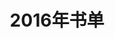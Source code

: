---
layout: book
title: 2016年书单
category: 阅读
keywords: 书单，2016
books:
    - title: 简爱
      status: 已读
      author: （英）夏洛蒂·勃朗特
      publisher: 世界图书出版公司
      language: 中文
      link: https://book.douban.com/subject/1141406/
      cover: https://img3.doubanio.com/lpic/s5924326.jpg
      description: 简爱真是一个可爱的名字
    - title: 查令十字街84号
      status: 已读
      author: 海莲·汉芙/陈建铭(译)
      publisher: 译林出版社
      language: 中文
      link: https://book.douban.com/subject/1316648/
      cover: https://img3.doubanio.com/lpic/s1326174.jpg
      description:  读书人之间的情感，无需多言
    - title: 决战大数据
      status: 已读
      author: 车品觉
      publisher: 浙江人民出版社
      language: 中文
      link: https://book.douban.com/subject/25842420/
      cover: https://img3.doubanio.com/lpic/s27256104.jpg
      description:  一本讲思维的书，一本干货满满的书
    - title: 看穿一切数字的统计学
      status: 已读
      author: 西内启/朱悦玮(译)
      publisher: 中信出版社
      language: 中文
      link: https://book.douban.com/subject/25717332/
      cover: https://img3.doubanio.com/lpic/s27099242.jpg
      description: 统计学的科普读物，介绍比较浅
    - title: 赤裸裸的统计学
      status: 已读
      author: 查尔斯·韦兰/曹槟(译)
      publisher: 中信出版社
      language: 中文
      link: https://book.douban.com/subject/25717380/
      cover: https://img3.doubanio.com/lpic/s27247262.jpg
      description: 介绍了统计学在生活以及商业中的一些应用，请用概率思维考虑事情
    - title: 异类
      status: 已读
      author: 马尔科姆·格拉德威尔/季丽娜(译)  
      publisher: 中信出版社
      language: 中文
      link: https://book.douban.com/subject/3688489/
      cover: https://img3.doubanio.com/lpic/s3806874.jpg
      description: 这本书就是一个异类，道理很简单，故事太拖沓。 
    - title: 追风筝的人
      status: 已读
      author: 卡勒德·胡赛尼/李继宏(译)
      publisher: 上海人民出版社
      language: 中文
      link: https://book.douban.com/subject/1770782/
      cover: https://img3.doubanio.com/lpic/s1727290.jpg
      description: 风筝代表着救赎，代表友情，亲情，责任，勇气 
    - title: 红楼梦
      status: 已读
      author: 曹雪芹(著)/高鹗(续) 
      publisher: 人民文学出版社
      language: 中文
      link: https://book.douban.com/subject/1007305/
      cover: https://img1.doubanio.com/lpic/s1070959.jpg
      description: 繁华一场南柯梦，功名到头皆是空 
    - title: 影响力
      status: 已读
      author:  （美） 罗伯特·西奥迪尼 
      publisher: 中国人民大学出版社
      language: 中文
      link: https://book.douban.com/subject/1786387/
      cover: https://img3.doubanio.com/lpic/s1657785.jpg
      description: 好书，无论什么职业都值得一看！ 
    - title: 活着就为改变世界
      status: 已读
      author: （美) 杰弗里·扬 / 威廉·西蒙 
      publisher: 中信出版社
      language: 中文
      link: https://book.douban.com/subject/4860552/
      cover: https://img3.doubanio.com/lpic/s4401811.jpg
      description: 觉得眼界又开阔了
    - title: 动物庄园
      status: 已读
      author: （英）乔治·奥威尔
      publisher: 上海人民出版社
      language: 中文
      link: https://book.douban.com/subject/1018136/
      cover: https://img3.doubanio.com/lpic/s1441954.jpg
      description: 很精彩    
    - title: 唐诗三百首
      status: 已读
      author: 蘅塘退士 / 陈婉俊 
      publisher: 中华书局
      language: 中文
      link: https://book.douban.com/subject/1013267/
      cover: https://img1.doubanio.com/lpic/s1008848.jpg
      description: 壮观如唐诗    
    - title: 1984
      status: 已读
      author: 【英】乔治·奥威尔  译 林东泰 
      publisher: 中国画报
      language: 中文
      link: http://book.douban.com/subject/6784663/
      cover: http://img3.doubanio.com/lpic/s6890938.jpg
      description: 需要反复看，经典之作
    - title: 雪国
      status: 已读
      author: 【日】川端康成 译 叶渭渠 / 唐月梅
      publisher: 南海出版公司
      language: 中文
      link: http://book.douban.com/subject/24736899/
      cover: http://img3.douban.com/lpic/s27018761.jpg
      description: 景色与人物情感刻画很细腻，但有些看不懂~
    - title: 古诗十九首与乐府诗选评
      status: 已读
      author: 曹旭
      publisher: 上海古籍出版社
      language: 中文
      link: http://book.douban.com/subject/10345332/
      cover: http://img3.doubanio.com/lpic/s8915587.jpg
      description: 南朝乐府诗很好，清丽婉转，自然质朴
    - title: 温柔的夜
      status: 已读
      author: 三毛
      publisher:  北京十月文艺出版社
      language: 中文
      link: http://book.douban.com/subject/3673672/
      cover: http://img3.douban.com/lpic/s3734480.jpg
      description: 三毛的的所遇记录
    - title: 三体全集
      status: 已读
      author: 刘慈欣
      publisher: 重庆出版社
      language: 中文
      link: http://book.douban.com/subject/6518605/
      cover: http://img3.doubanio.com/lpic/s28357056.jpg
      description: 科幻小说写得很震撼……
    - title: 岛上书店
      status: 已读
      author: 加布瑞埃拉·泽文
      publisher: 江苏凤凰文艺出版社
      language: 中文
      link: http://book.douban.com/subject/26340138/
      cover: http://img3.douban.com/lpic/s28049685.jpg
      description: 温暖的小说
    - title: 解忧杂货店
      status: 已读
      author: （日）东野圭吾 李盈春译
      publisher: 南海出版公司
      language: 中文
      link: https://book.douban.com/subject/25862578/
      cover: https://img1.doubanio.com/lpic/s27284878.jpg
      description: 有趣，有爱，我也想找浪矢杂货铺
    - title: 月光落在左手上
      status: 已读
      author: 余秀华
      publisher:  广西师范大学出版社
      language: 中文
      link: https://book.douban.com/subject/26309691/
      cover: https://img3.doubanio.com/lpic/s28000270.jpg
      description: 朴素的诗歌自有深刻！
    - title: 世界上有趣的事太多
      status: 已读
      author: 张佳玮
      publisher:  译林出版社
      language: 中文
      link: https://book.douban.com/subject/26578484/
      cover: https://img1.doubanio.com/lpic/s28265039.jpg
      description: 闲暇消遣佳品
    - title: 时间简史
      status: 已读
      author: 史蒂芬・霍金 
      publisher:   
      language: 中文
      link: https://book.douban.com/subject/1257217/
      cover: https://img3.doubanio.com/lpic/s9111416.jpg
      description: 看不懂，只记住了事物是倾向于无序状态
    - title: 乌合之众
      status: 在读
      author: (法)古斯塔夫.勒庞 （译）冯克利 
      publisher:  中央编译出版社
      language: 中文
      link: https://book.douban.com/subject/1012611/
      cover: https://img3.doubanio.com/lpic/s1988393.jpg
      description: 理解了很多社会现象
---
